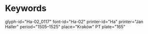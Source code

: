 # Keywords
glyph-id="Ha-02_0117"
font-id="Ha-02"
printer-id="Ha"
printer="Jan Haller"
period="1505–1525"
place="Kraków"
PT plate="165"
